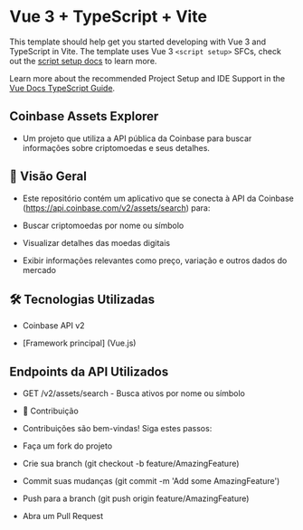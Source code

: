 # Vue 3 + TypeScript + Vite

This template should help get you started developing with Vue 3 and TypeScript in Vite. The template uses Vue 3 `<script setup>` SFCs, check out the [script setup docs](https://v3.vuejs.org/api/sfc-script-setup.html#sfc-script-setup) to learn more.

Learn more about the recommended Project Setup and IDE Support in the [Vue Docs TypeScript Guide](https://vuejs.org/guide/typescript/overview.html#project-setup).


## Coinbase Assets Explorer

- Um projeto que utiliza a API pública da Coinbase para buscar informações sobre criptomoedas e seus detalhes.

##  📌 Visão Geral

- Este repositório contém um aplicativo que se conecta à API da Coinbase (https://api.coinbase.com/v2/assets/search) para:

- Buscar criptomoedas por nome ou símbolo

- Visualizar detalhes das moedas digitais

- Exibir informações relevantes como preço, variação e outros dados do mercado

## 🛠️ Tecnologias Utilizadas

- Coinbase API v2

- [Framework principal] (Vue.js)

## Endpoints da API Utilizados
- GET /v2/assets/search - Busca ativos por nome ou símbolo

- 🤝 Contribuição

- Contribuições são bem-vindas! Siga estes passos:

- Faça um fork do projeto

- Crie sua branch (git checkout -b feature/AmazingFeature)

- Commit suas mudanças (git commit -m 'Add some AmazingFeature')

- Push para a branch (git push origin feature/AmazingFeature)

- Abra um Pull Request